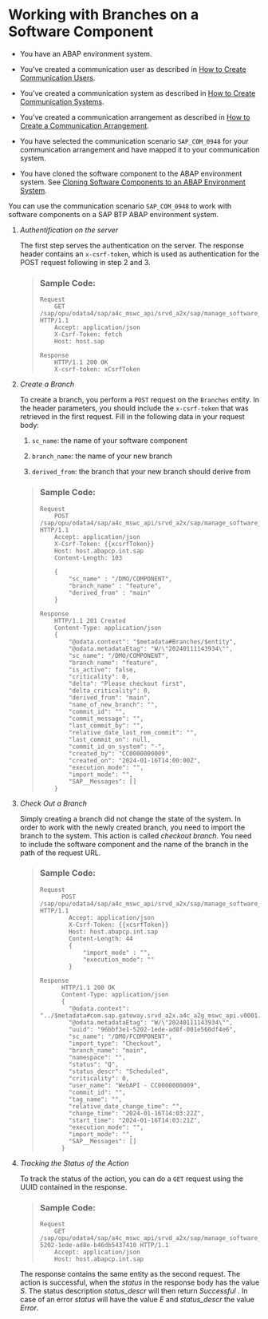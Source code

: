<!-- loio7d529e1545c34e8aa4f8f22b511520c5 -->

# Working with Branches on a Software Component

-   You have an ABAP environment system.

-   You’ve created a communication user as described in [How to Create Communication Users](https://help.sap.com/docs/btp/sap-business-technology-platform/how-to-create-communication-users?version=Cloud).

-   You’ve created a communication system as described in [How to Create Communication Systems](https://help.sap.com/docs/btp/sap-business-technology-platform/how-to-create-communication-systems?version=Cloud&q=how%20to%20create%20communication%20systems).

-   You’ve created a communication arrangement as described in [How to Create a Communication Arrangement](https://help.sap.com/docs/btp/sap-business-technology-platform/how-to-create-communication-arrangement?version=Cloud&q=how%20to%20create%20a%20communication%20arrangement).

-   You have selected the communication scenario `SAP_COM_0948` for your communication arrangement and have mapped it to your communication system.

-   You have cloned the software component to the ABAP environment system. See [Cloning Software Components to an ABAP Environment System](cloning-software-components-to-an-abap-environment-system-383ce2f.md).


You can use the communication scenario `SAP_COM_0948` to work with software components on a SAP BTP ABAP environment system.

1.  *Authentification on the server*

    The first step serves the authentication on the server. The response header contains an `x-csrf-token`, which is used as authentication for the POST request following in step 2 and 3.

    > ### Sample Code:  
    > ```
    > Request
    >     GET /sap/opu/odata4/sap/a4c_mswc_api/srvd_a2x/sap/manage_software_components/0001 HTTP/1.1
    >     Accept: application/json
    >     X-Csrf-Token: fetch
    >     Host: host.sap
    > 
    > Response
    >     HTTP/1.1 200 OK
    >     X-csrf-token: xCsrfToken
    > 
    > ```

2.  *Create a Branch*

    To create a branch, you perform a `POST` request on the `Branches` entity. In the header parameters, you should include the `x-csrf-token` that was retrieved in the first request. Fill in the following data in your request body:

    1.  `sc_name`: the name of your software component

    2.  `branch_name`: the name of your new branch
    3.  `derived_from`: the branch that your new branch should derive from


    > ### Sample Code:  
    > ```
    > Request
    >     POST /sap/opu/odata4/sap/a4c_mswc_api/srvd_a2x/sap/manage_software_components/0001/Branches HTTP/1.1
    >     Accept: application/json
    >     X-Csrf-Token: {{xcsrfToken}}
    >     Host: host.abapcp.int.sap
    >     Content-Length: 103
    > 
    >     {
    >         "sc_name" : "/DMO/COMPONENT",
    >         "branch_name" : "feature",
    >         "derived_from" : "main"
    >     }
    > 
    > Response
    >     HTTP/1.1 201 Created
    >     Content-Type: application/json
    >     {
    >         "@odata.context": "$metadata#Branches/$entity",
    >         "@odata.metadataEtag": "W/\"20240111143934\"",
    >         "sc_name": "/DMO/COMPONENT",
    >         "branch_name": "feature",
    >         "is_active": false,
    >         "criticality": 0,
    >         "delta": "Please checkout first",
    >         "delta_criticality": 0,
    >         "derived_from": "main",
    >         "name_of_new_branch": "",
    >         "commit_id": "",
    >         "commit_message": "",
    >         "last_commit_by": "",
    >         "relative_date_last_rem_commit": "",
    >         "last_commit_on": null,
    >         "commit_id_on_system": "-",
    >         "created_by": "CC0000000009",
    >         "created_on": "2024-01-16T14:00:00Z",
    >         "execution_mode": "",
    >         "import_mode": "",
    >         "SAP__Messages": []
    >     }
    > 
    > ```

3.  *Check Out a Branch*

    Simply creating a branch did not change the state of the system. In order to work with the newly created branch, you need to import the branch to the system. This action is called *checkout branch*. You need to include the software component and the name of the branch in the path of the request URL.

    > ### Sample Code:  
    > ```
    > Request
    >       POST /sap/opu/odata4/sap/a4c_mswc_api/srvd_a2x/sap/manage_software_components/0001/Branches/%2FDMO%2FCOMPONENT/main/SAP__self.checkout_branch HTTP/1.1
    >         Accept: application/json
    >         X-Csrf-Token: {{xcsrfToken}}
    >         Host: host.abapcp.int.sap
    >         Content-Length: 44
    >         {
    >             "import_mode" : "",
    >             "execution_mode": ""
    >         }
    > 
    > Response
    >       HTTP/1.1 200 OK
    >       Content-Type: application/json
    >       {
    >         "@odata.context": "../$metadata#com.sap.gateway.srvd_a2x.a4c_a2g_mswc_api.v0001.ActionsType",
    >         "@odata.metadataEtag": "W/\"20240111143934\"",
    >         "uuid": "96bbf3e1-5202-1ede-ad8f-001e560df4e6",
    >         "sc_name": "/DMO/FCOMPONENT",
    >         "import_type": "Checkout",
    >         "branch_name": "main",
    >         "namespace": "",
    >         "status": "Q",
    >         "status_descr": "Scheduled",
    >         "criticality": 0,
    >         "user_name": "WebAPI - CC0000000009",
    >         "commit_id": "",
    >         "tag_name": "",
    >         "relative_date_change_time": "",
    >         "change_time": "2024-01-16T14:03:22Z",
    >         "start_time": "2024-01-16T14:03:21Z",
    >         "execution_mode": "",
    >         "import_mode": "",
    >         "SAP__Messages": []
    >       }
    > 
    > ```

4.  *Tracking the Status of the Action*

    To track the status of the action, you can do a `GET` request using the UUID contained in the response.

    > ### Sample Code:  
    > ```
    > Request
    >     GET /sap/opu/odata4/sap/a4c_mswc_api/srvd_a2x/sap/manage_software_components/0001/Actions/96bbf3e1-5202-1ede-ad8e-b46db5437410 HTTP/1.1
    >     Accept: application/json
    >     Host: host.abapcp.int.sap
    > 
    > ```

    The response contains the same entity as the second request. The action is successful, when the *status* in the response body has the value *S*. The status description *status\_descr* will then return *Successful* . In case of an error *status* will have the value *E* and *status\_descr* the value *Error*.


